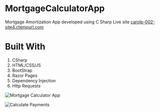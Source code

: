 # MortgageCalculatorApp
Mortgage Amortization App developed using C Sharp
Live site
[carolp-002-site4.ctempurl.com](http://carolp-002-site4.ctempurl.com/)

# Built With
1. CSharp
2. HTML/CSS/JS
3. BootStrap
4. Razor Pages
5. Dependency Injection
6. Http Requests

![Mortgage Calculator App](https://share.balsamiq.com/c/tqWWGj7XbuyUeVTsfZr5Gn.png "Mortgage Calculator")

![Calculate Payments](https://share.balsamiq.com/c/aDXkyJxWnwvdLDxmFjnZiM.png "Calculate Payments")

